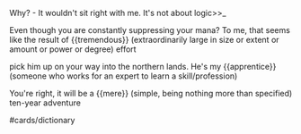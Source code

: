 

Why? - It wouldn't sit right with me. It's not about logic>>_

Even though you are constantly suppressing your mana? To me, that seems like the result of {{tremendous}} (extraordinarily large in size or extent or amount or power or degree) effort 

pick him up on your way into the northern lands. He's my {{apprentice}} (someone who works for an expert to learn a skill/profession)

You're right, it will be a {{mere}} (simple, being nothing more than specified) ten-year adventure <!--SR:!2024-03-02,3,250-->

#cards/dictionary 

